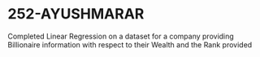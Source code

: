 # 252-AYUSHMARAR
Completed Linear Regression on a dataset for a company providing Billionaire information with respect to their Wealth and the Rank provided
